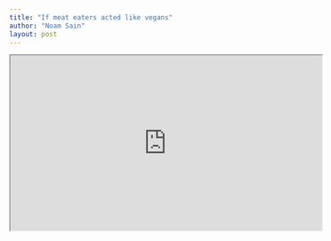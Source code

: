 ```yaml
---
title: "If meat eaters acted like vegans"
author: "Noam Sain"
layout: post
---
```


<iframe width="560" height="315" src="https://www.youtube.com/embed/z0O_VYcsIk8" title="If Meat Eaters Acted Like Vegans - Ultra Spiritual Life episode 35"></iframe>

